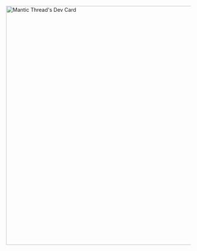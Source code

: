 
<a href="https://app.daily.dev/manticthread"><img src="https://api.daily.dev/devcards/v2/EVoZmKDttD0jUKpEHC9Bl.png?type=wide&r=3k0" width="652" alt="Mantic Thread's Dev Card"/></a>

<!--
**xeniode/xeniode** is a ✨ _special_ ✨ repository because its `README.md` (this file) appears on your GitHub profile.

Here are some ideas to get you started:

- 🔭 I’m currently working on ...
- 🌱 I’m currently learning ...
- 👯 I’m looking to collaborate on ...
- 🤔 I’m looking for help with ...
- 💬 Ask me about ...
- 📫 How to reach me: ...
- 😄 Pronouns: ...
- ⚡ Fun fact: ...
-->
